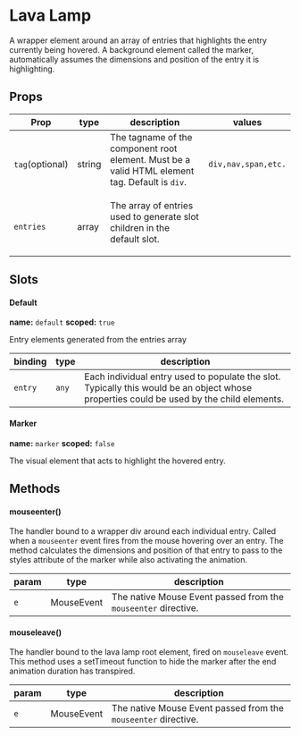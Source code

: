 # Lava Lamp


A wrapper element around an array of entries that highlights the entry currently being hovered. A background element called the marker, automatically assumes the dimensions and position of the entry it is highlighting.

## Props

| Prop | type | description | values |
| ---- | ---- | ----------- | ------ |
| `tag`<span>(optional)</span> | string | The tagname of the component root element. Must be a valid HTML element tag. Default is `div`.<ul></ul> | `div,nav,span,etc.` |
| `entries` | array | The array of entries used to generate slot children in the default slot.<ul></ul> |  |

## Slots

#### Default


**name:** `default`  **scoped:** `true`


Entry elements generated from the entries array

| binding | type | description |
| ------- | ---- | ----------- |
| `entry` | `any` | Each individual entry used to populate the slot. Typically this would be an object whose properties could be used by the child elements. |

#### Marker


**name:** `marker`  **scoped:** `false`


The visual element that acts to highlight the hovered entry.

## Methods

#### mouseenter()


The handler bound to a wrapper div around each individual entry. Called when a `mouseenter` event fires from the mouse hovering over an entry. The method calculates the dimensions and position of that entry to pass to the styles attribute of the marker while also activating the animation.

| param | type | description |
| ----- | ---- | ----------- |
| `e` | MouseEvent | The native Mouse Event passed from the `mouseenter` directive. |

#### mouseleave()


The handler bound to the lava lamp root element, fired on `mouseleave` event. This method uses a setTimeout function to hide the marker after the end animation duration has transpired.

| param | type | description |
| ----- | ---- | ----------- |
| `e` | MouseEvent | The native Mouse Event passed from the `mouseenter` directive. |
